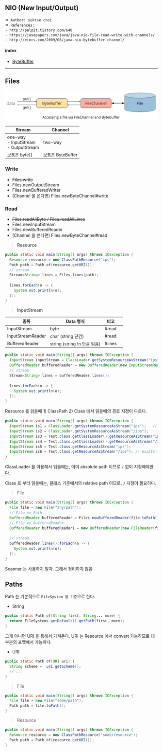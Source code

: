 ## NIO (New Input/Output)

```
ㅁ Author: suktae.choi
ㅁ References:
- http://palpit.tistory.com/640
- https://javapapers.com/java/java-nio-file-read-write-with-channels/
- http://eincs.com/2009/08/java-nio-bytebuffer-channel/
```

#### index

- [ByteBuffer](bytebuffer)

***

## Files

<img src='images/1.png'/>

| Stream                                           | Channel           |
| ------------------------------------------------ | ----------------- |
| one-way<br /> - InputStream<br /> - OutputStream | two-way           |
| 보통은 byte[]                                    | 보통은 ByteBuffer |

### Write

- ~~Files.write~~
- Files.newOutputStream
- Files.newBufferedWriter
- (Channel 을 쓴다면) Files.newByteChannel#write

### Read

- ~~Files.readAllByte / Files.readAllLines~~
- Files.newInputStream
- Files.newBufferedReader
- (Channel 을 쓴다면) Files.newByteChannel#read

> **Resource**

```java
public static void main(String[] args) throws IOException {
  Resource resource = new ClassPathResource("ips");
  Path path = Path.of(resource.getURI());
  // stream
  Stream<String> lines = Files.lines(path);

  lines.forEach(o -> {
    System.out.println(o);
  });
}
```

> **InputStream**

| 종류              | Data 형식                    | 비고    |      |
| ----------------- | ---------------------------- | ------- | ---- |
| InputStream       | byte                         | #read   |      |
| InputStreamReader | char (string 단건)           | #read   |      |
| BufferedReader    | string (string \n 만큼 읽음) | \#lines |      |

```java
public static void main(String[] args) throws IOException {
  InputStream inputStream = ClassLoader.getSystemResourceAsStream("ips");
  BufferedReader bufferedReader = new BufferedReader(new InputStreamReader(inputStream));
  // stream
  Stream<String> lines = bufferedReader.lines();
  
  lines.forEach(o -> {
    System.out.println(o);
  });
}
```

Resource 를 읽을때 1) ClassPath 2) Class 에서 읽을때의 경로 지정이 다르다.

```java
public static void main(String[] args) throws IOException {
  InputStream is1 = ClassLoader.getSystemResourceAsStream("ips");	// exists!
  InputStream is2 = ClassLoader.getSystemResourceAsStream("/ips");
  InputStream is3 = Test.class.getClassLoader().getResourceAsStream("ips"); // exists!
  InputStream is4 = Test.class.getClassLoader().getResourceAsStream("/ips");
  InputStream is5 = Test.class.getResourceAsStream("ips");
  InputStream is6 = Test.class.getResourceAsStream("/ips"); // exists!
}
```

ClassLoader 를 이용해서 읽을때는, 이미 absolute path 이므로 `/` 없이 지정해야한다.

Class 로 부터 읽을때는, 클래스 기준에서의 relative path 이므로, `/` 지정이 필요하다.

> File

```java
public static void main(String[] args) throws IOException {
  File file = new File("any/path");
  // File => Path
  BufferedReader bufferedReader = Files.newBufferedReader(file.toPath());
  // File => BufferedReader
  BufferedReader bufferedReader1 = new BufferedReader(new FileReader(file));
	
  // stream
  bufferedReader.lines().forEach(o -> {
    System.out.println(o);
  });
}
```

Scanner 는 사용하지 말자. 그래서 정리하지 않음

## Paths

Path 는 기본적으로 `FileSystem 을 기준`으로 한다.

- String

```java
public static Path of(String first, String... more) {
  return FileSystems.getDefault().getPath(first, more);
}
```

그게 아니면 URI 을 통해서 가져온다. URI 는 Resource 에서 convert 가능하므로 대부분의 포맷에서 가능하다.

- URI

```java
public static Path of(URI uri) {
  String scheme =  uri.getScheme();
  // ...
}
```

> File

```java
public static void main(String[] args) throws IOException {
  File file = new File("some/path");
  Path path = file.toPath();
}
```

> Resource

```java
public static void main(String[] args) throws IOException {
  Resource resource = new ClassPathResource("some/resource");
  Path path = Path.of(resource.getURI());
}
```

